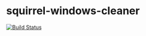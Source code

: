 # squirrel-windows-cleaner

[![Build Status](https://travis-ci.org/piroz/squirrel-windows-cleaner.svg?branch=master)](https://travis-ci.org/piroz/squirrel-windows-cleaner)